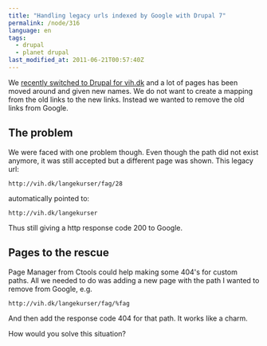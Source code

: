 ```yaml
---
title: "Handling legacy urls indexed by Google with Drupal 7"
permalink: /node/316
language: en
tags:
  - drupal
  - planet drupal
last_modified_at: 2011-06-21T00:57:40Z
---
```


We [recently switched to Drupal for vih.dk](/node/270) and a lot of pages has been moved around and given new names. We do not want to create a mapping from the old links to the new links. Instead we wanted to remove the old links from Google.

The problem
-----------

We were faced with one problem though. Even though the path did not exist anymore, it was still accepted but a different page was shown. This legacy url:

`http://vih.dk/langekurser/fag/28`

automatically pointed to:

`http://vih.dk/langekurser`

Thus still giving a http response code 200 to Google.

Pages to the rescue
-------------------

Page Manager from Ctools could help making some 404's for custom paths. All we needed to do was adding a new page with the path I wanted to remove from Google, e.g.

`http://vih.dk/langekurser/fag/%fag`

And then add the response code 404 for that path. It works like a charm.

How would you solve this situation?
